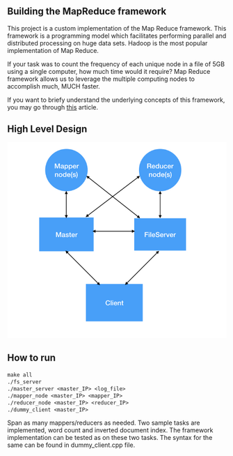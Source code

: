## Building the MapReduce framework
This project is a custom implementation of the Map Reduce framework. This framework is a programming model which facilitates performing parallel and distributed processing on huge data sets. Hadoop is the most popular implementation of Map Reduce. 

If your task was to count the frequency of each unique node in a file of 5GB using a single computer, how much time would it require? Map Reduce framework allows us to leverage the multiple computing nodes to accomplish much, MUCH faster. 

If you want to briefy understand the underlying concepts of this framework, you may go through [this](https://www.guru99.com/introduction-to-mapreduce.html) article.



## High Level Design  

![GitHub](./standalone_scripts/HighLevelDesign.png)


## How to run

```
make all
./fs_server
./master_server <master_IP> <log_file>
./mapper_node <master_IP> <mapper_IP>
./reducer_node <master_IP> <reducer_IP>
./dummy_client <master_IP>
```

Span as many mappers/reducers as needed. Two sample tasks are implemented, word count and inverted document index. The framework implementation can be tested as on these two tasks. The syntax for the same can be found in dummy_client.cpp file.

